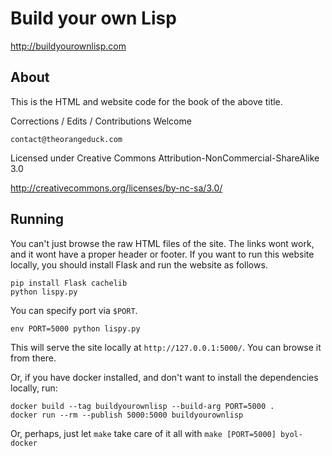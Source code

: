 Build your own Lisp
===================

http://buildyourownlisp.com

About
-----

This is the HTML and website code for the book of the above title.

Corrections / Edits / Contributions Welcome

`contact@theorangeduck.com`

Licensed under Creative Commons Attribution-NonCommercial-ShareAlike 3.0

http://creativecommons.org/licenses/by-nc-sa/3.0/


Running
-------

You can't just browse the raw HTML files of the site. The links wont work, and it wont have a proper header or footer. If you want to run this website locally, you should install Flask and run the website as follows.

```
pip install Flask cachelib
python lispy.py
```

You can specify port via `$PORT`.

```
env PORT=5000 python lispy.py
```

This will serve the site locally at `http://127.0.0.1:5000/`. You can browse it from there.

Or, if you have docker installed, and don't want to install the dependencies locally, run:
```
docker build --tag buildyourownlisp --build-arg PORT=5000 .
docker run --rm --publish 5000:5000 buildyourownlisp
```
Or, perhaps, just let `make` take care of it all with `make [PORT=5000] byol-docker`